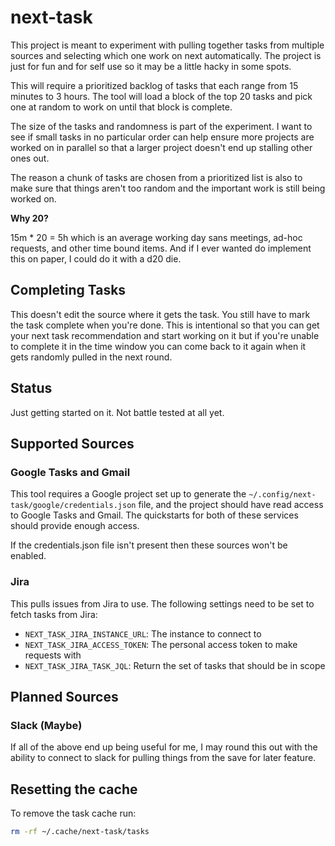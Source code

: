 # next-task

This project is meant to experiment with pulling together tasks from multiple
sources and selecting which one work on next automatically. The project is just
for fun and for self use so it may be a little hacky in some spots.

This will require a prioritized backlog of tasks that each range from 15 minutes
to 3 hours. The tool will load a block of the top 20 tasks and pick one at random
to work on until that block is complete.

The size of the tasks and randomness is part of the experiment. I
want to see if small tasks in no particular order can help ensure more projects
are worked on in parallel so that a larger project doesn't end up stalling
other ones out.

The reason a chunk of tasks are chosen from a prioritized list is also to make sure
that things aren't too random and the important work is still being worked on.

**Why 20?**

15m * 20 = 5h which is an average working day sans meetings, ad-hoc requests,
and other time bound items. And if I ever wanted do implement this on paper, I
could do it with a d20 die.

## Completing Tasks

This doesn't edit the source where it gets the task. You still have to mark the
task complete when you're done. This is intentional so that you can get your
next task recommendation and start working on it but if you're unable to
complete it in the time window you can come back to it again when it gets
randomly pulled in the next round.

## Status

Just getting started on it. Not battle tested at all yet.

## Supported Sources

### Google Tasks and Gmail

This tool requires a Google project set up to generate the
`~/.config/next-task/google/credentials.json` file, and the project should have
read access to Google Tasks and Gmail. The quickstarts for both of these
services should provide enough access.

If the credentials.json file isn't present then these sources won't be
enabled.

### Jira

This pulls issues from Jira to use. The following settings need to be set
to fetch tasks from Jira:

- `NEXT_TASK_JIRA_INSTANCE_URL`: The instance to connect to
- `NEXT_TASK_JIRA_ACCESS_TOKEN`: The personal access token to make requests with
- `NEXT_TASK_JIRA_TASK_JQL`: Return the set of tasks that should be in scope

## Planned Sources

### Slack (Maybe)

If all of the above end up being useful for me, I may round this out with the ability
to connect to slack for pulling things from the save for later feature.

## Resetting the cache

To remove the task cache run:

```sh
rm -rf ~/.cache/next-task/tasks
```
